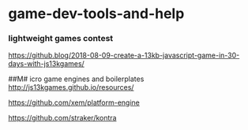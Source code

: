 # game-dev-tools-and-help

### lightweight games contest
https://github.blog/2018-08-09-create-a-13kb-javascript-game-in-30-days-with-js13kgames/

##M# icro game engines and boilerplates
http://js13kgames.github.io/resources/

https://github.com/xem/platform-engine

https://github.com/straker/kontra

